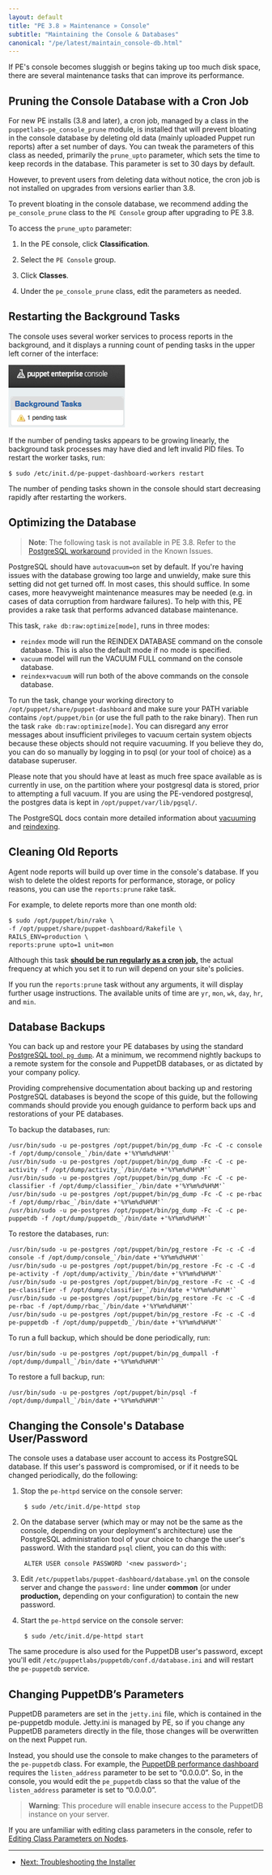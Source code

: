 ```yaml
---
layout: default
title: "PE 3.8 » Maintenance » Console"
subtitle: "Maintaining the Console & Databases"
canonical: "/pe/latest/maintain_console-db.html"
---
```



If PE's console becomes sluggish or begins taking up too much disk space, there are several maintenance tasks that can improve its performance.

Pruning the Console Database with a Cron Job
-------------

For new PE installs (3.8 and later), a cron job, managed by a class in the `puppetlabs-pe_console_prune` module, is installed that will prevent bloating in the console database by deleting old data (mainly uploaded Puppet run reports) after a set number of days. You can tweak the parameters of this class as needed, primarily the `prune_upto` parameter, which sets the time to keep records in the database. This parameter is set to 30 days by default.

However, to prevent users from deleting data without notice, the cron job is not installed on upgrades from versions earlier than 3.8.

To prevent bloating in the console database, we recommend adding the `pe_console_prune` class to the `PE Console` group after upgrading to PE 3.8.

To access the `prune_upto` parameter:

1. In the PE console, click **Classification**.

2. Select the `PE Console` group.

3. Click **Classes**.

4. Under the `pe_console_prune` class, edit the parameters as needed.



Restarting the Background Tasks
-----

The console uses several worker services to process reports in the background, and it displays a running count of pending tasks in the upper left corner of the interface:

![The background tasks box with one pending task][maint_pending_task]

[maint_pending_task]: ./images/console/maint_pending_task.png

If the number of pending tasks appears to be growing linearly, the background task processes may have died and left invalid PID files. To restart the worker tasks, run:

    $ sudo /etc/init.d/pe-puppet-dashboard-workers restart

The number of pending tasks shown in the console should start decreasing rapidly after restarting the workers.


Optimizing the Database
-----

> **Note**: The following task is not available in PE 3.8. Refer to the [PostgreSQL workaround](./release_notes_known_issues.html#dbrawoptimize-rake-task-does-not-work-in-pe-37x) provided in the Known Issues.

PostgreSQL should have `autovacuum=on` set by default. If you're having issues with the database growing too large and unwieldy, make sure this setting did not get turned off. In most cases, this should suffice. In some cases, more heavyweight maintenance measures may be needed (e.g. in cases of data corruption from hardware failures). To help with this, PE provides a rake task that performs advanced database maintenance.

This task, `rake db:raw:optimize[mode]`,  runs in three modes:

  * `reindex` mode will run the REINDEX DATABASE command on the console database. This is also the default mode if no mode is specified.
  * `vacuum` model will run the VACUUM FULL command on the console database.
  * `reindex+vacuum` will run both of the above commands on the console database.

To run the task, change your working directory to `/opt/puppet/share/puppet-dashboard` and make sure your PATH variable contains `/opt/puppet/bin` (or use the full path to the rake binary). Then run the task `rake db:raw:optimize[mode]`. You can disregard any error messages about insufficient privileges to vacuum certain system objects because these objects should not require vacuuming. If you believe they do, you can do so manually by logging in to psql (or your tool of choice) as a database superuser.

Please note that you should have at least as much free space available as is currently in use, on the partition where your postgresql data is stored, prior to attempting a full vacuum. If you are using the PE-vendored postgresql, the postgres data is kept in `/opt/puppet/var/lib/pgsql/`.

The PostgreSQL docs contain more detailed information about [vacuuming](http://www.postgresql.org/docs/9.2/static/routine-vacuuming.html) and [reindexing](http://www.postgresql.org/docs/9.2/static/sql-reindex.html).


Cleaning Old Reports
----------------

Agent node reports will build up over time in the console's database. If you wish to delete the oldest reports for performance, storage, or policy reasons, you can use the `reports:prune` rake task.

For example, to delete reports more than one month old:

    $ sudo /opt/puppet/bin/rake \
    -f /opt/puppet/share/puppet-dashboard/Rakefile \
    RAILS_ENV=production \
    reports:prune upto=1 unit=mon

Although this task [**should be run regularly as a cron job,**](#Pruning_the_console_database_with_a_cron_job) the actual frequency at which you set it to run will depend on your site's policies.

If you run the `reports:prune` task without any arguments, it will display further usage instructions. The available units of time are `yr`, `mon`, `wk`, `day`, `hr`, and `min`.

Database Backups
----------------

You can back up and restore your PE databases by using the standard [PostgreSQL tool, `pg dump`](http://www.postgresql.org/docs/9.2/static/app-pgdump.html). At a minimum, we recommend nightly backups to a remote system for the console and PuppetDB databases, or as dictated by your company policy.

Providing comprehensive documentation about backing up and restoring PostgreSQL databases is beyond the scope of this guide, but the following commands should provide you enough guidance to perform back ups and restorations of your PE databases.

To backup the databases, run:

    /usr/bin/sudo -u pe-postgres /opt/puppet/bin/pg_dump -Fc -C -c console -f /opt/dump/console_`/bin/date +'%Y%m%d%H%M'`
    /usr/bin/sudo -u pe-postgres /opt/puppet/bin/pg_dump -Fc -C -c pe-activity -f /opt/dump/activity_`/bin/date +'%Y%m%d%H%M'`
    /usr/bin/sudo -u pe-postgres /opt/puppet/bin/pg_dump -Fc -C -c pe-classifier -f /opt/dump/classifier_`/bin/date +'%Y%m%d%H%M'`
    /usr/bin/sudo -u pe-postgres /opt/puppet/bin/pg_dump -Fc -C -c pe-rbac -f /opt/dump/rbac_`/bin/date +'%Y%m%d%H%M'`
    /usr/bin/sudo -u pe-postgres /opt/puppet/bin/pg_dump -Fc -C -c pe-puppetdb -f /opt/dump/puppetdb_`/bin/date +'%Y%m%d%H%M'`


To restore the databases, run:

    /usr/bin/sudo -u pe-postgres /opt/puppet/bin/pg_restore -Fc -c -C -d console -f /opt/dump/console_`/bin/date +'%Y%m%d%H%M'`
    /usr/bin/sudo -u pe-postgres /opt/puppet/bin/pg_restore -Fc -c -C -d pe-activity -f /opt/dump/activity_`/bin/date +'%Y%m%d%H%M'`
    /usr/bin/sudo -u pe-postgres /opt/puppet/bin/pg_restore -Fc -c -C -d pe-classifier -f /opt/dump/classifier_`/bin/date +'%Y%m%d%H%M'`
    /usr/bin/sudo -u pe-postgres /opt/puppet/bin/pg_restore -Fc -c -C -d pe-rbac -f /opt/dump/rbac_`/bin/date +'%Y%m%d%H%M'`
    /usr/bin/sudo -u pe-postgres /opt/puppet/bin/pg_restore -Fc -c -C -d pe-puppetdb -f /opt/dump/puppetdb_`/bin/date +'%Y%m%d%H%M'`

To run a full backup, which should be done periodically, run:

    /usr/bin/sudo -u pe-postgres /opt/puppet/bin/pg_dumpall -f /opt/dump/dumpall_`/bin/date +'%Y%m%d%H%M'`

To restore a full backup, run:

    /usr/bin/sudo -u pe-postgres /opt/puppet/bin/psql -f /opt/dump/dumpall_`/bin/date +'%Y%m%d%H%M'`

Changing the Console's Database User/Password
-----

The console uses a database user account to access its PostgreSQL database. If this user's password is compromised, or if it needs to be changed periodically, do the following:

1. Stop the `pe-httpd` service on the console server:

        $ sudo /etc/init.d/pe-httpd stop
2. On the database server (which may or may not be the same as the console, depending on your deployment's architecture) use the PostgreSQL administration tool of your choice to change the user's password. With the standard `psql` client, you can do this with:

        ALTER USER console PASSWORD '<new password>';
3. Edit `/etc/puppetlabs/puppet-dashboard/database.yml` on the console server and change the `password:` line under __common__ (or under __production,__ depending on your configuration) to contain the new password.
4. Start the `pe-httpd` service on the console server:

        $ sudo /etc/init.d/pe-httpd start

The same procedure is also used for the PuppetDB user's password, except you'll edit `/etc/puppetlabs/puppetdb/conf.d/database.ini` and will restart the `pe-puppetdb` service.

Changing PuppetDB’s Parameters
------------------------------

PuppetDB parameters are set in the `jetty.ini` file, which is contained in the pe-puppetdb module. Jetty.ini is managed by PE, so if you change any PuppetDB parameters directly in the file, those changes will be overwritten on the next Puppet run.

Instead, you should use the console to make changes to the parameters of the `pe-puppetdb` class. For example, the [PuppetDB performance dashboard](/puppetdb/1.6/maintain_and_tune.html) requires the `listen_address` parameter to be set to “0.0.0.0”. So, in the console, you would edit the `pe_puppetdb` class so that the value of the `listen_address` parameter is set to “0.0.0.0”.

> **Warning**: This procedure will enable insecure access to the PuppetDB instance on your server.

If you are unfamiliar with editing class parameters in the console, refer to [Editing Class Parameters on Nodes](/pe/latest/console_classes_groups_making_changes.html#editing-parameters).


* * *

- [Next: Troubleshooting the Installer](./trouble_install.html)
